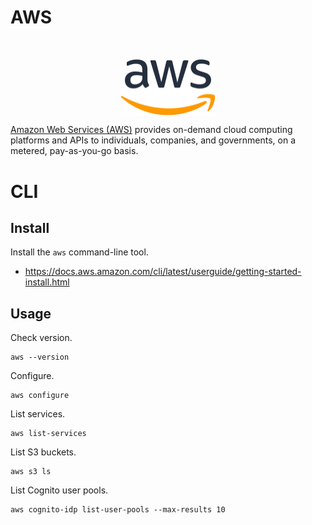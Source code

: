 # AWS

</br>
<p align="center"><img align="center" width="30%" height="30%" src="assets/aws.svg"></p>

[Amazon Web Services (AWS)](https://aws.amazon.com/) provides on-demand cloud computing platforms and APIs to individuals, companies, and governments, on a metered, pay-as-you-go basis.

# CLI

## Install

Install the `aws` command-line tool.
* https://docs.aws.amazon.com/cli/latest/userguide/getting-started-install.html

## Usage

Check version.
```
aws --version
```

Configure.
```
aws configure
```

List services.
```
aws list-services
```

List S3 buckets.
```
aws s3 ls
```

List Cognito user pools.
```
aws cognito-idp list-user-pools --max-results 10
```
